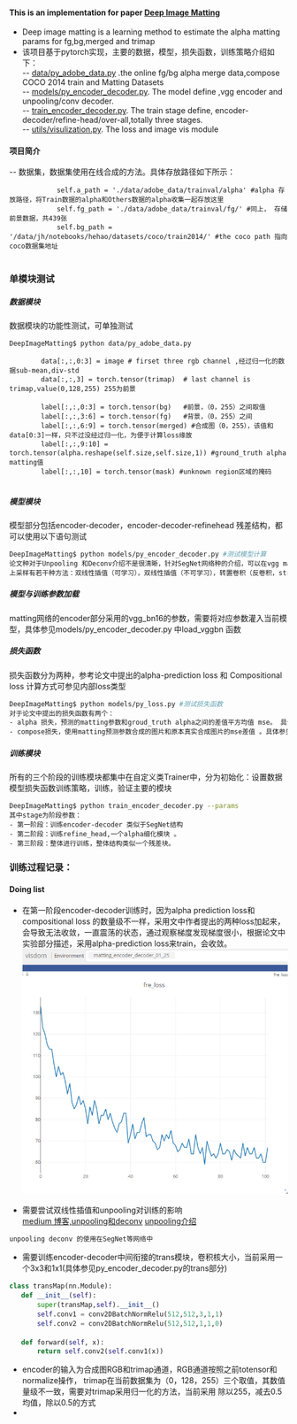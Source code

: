 #### This is an implementation for paper [Deep Image Matting](http://arxiv.org/abs/1703.03872)  
- Deep image matting is a learning method to estimate the alpha matting params for fg,bg,merged and trimap   
- 该项目基于pytorch实现，主要的数据，模型，损失函数，训练策略介绍如下：    
-- [data/py_adobe_data.py](https://github.com/hudengjunai/DeepImageMatting/blob/master/data/py_adobe_data.py) .the online fg/bg alpha merge data,compose COCO 2014 train and Matting Datasets   
-- [models/py_encoder_decoder.py](https://github.com/hudengjunai/DeepImageMatting/blob/master/models/py_encoder_decoder.py). The model define ,vgg encoder and unpooling/conv decoder.   
-- [train_encoder_decoder.py](https://github.com/hudengjunai/DeepImageMatting/blob/master/train_encoder_decoder.py). The train stage define, encoder-decoder/refine-head/over-all,totally three stages.  
-- [utils/visulization.py](https://github.com/hudengjunai/DeepImageMatting/blob/master/utils/visulization.py). The loss and image vis module


#### 项目简介
-- 数据集，数据集使用在线合成的方法。具体存放路径如下所示：  
```buildoutcfg
            self.a_path = './data/adobe_data/trainval/alpha' #alpha 存放路径，将Train数据的alpha和Others数据的alpha收集一起存放这里
            self.fg_path = './data/adobe_data/trainval/fg/' #同上， 存储前景数据，共439张
            self.bg_path = '/data/jh/notebooks/hehao/datasets/coco/train2014/' #the coco path 指向coco数据集地址
            
```
### 单模块测试  
##### 数据模块 
数据模块的功能性测试，可单独测试
```bash
DeepImageMatting$ python data/py_adobe_data.py
```
```angularjs
        data[:,:,0:3] = image # firset three rgb channel ,经过归一化的数据sub-mean,div-std
        data[:,:,3] = torch.tensor(trimap)  # last channel is trimap,value(0,128,255) 255为前景

        label[:,:,0:3] = torch.tensor(bg)   #前景，（0，255）之间取值
        label[:,:,3:6] = torch.tensor(fg)   #背景，（0，255）之间
        label[:,:,6:9] = torch.tensor(merged) #合成图（0，255），该值和data[0:3]一样，只不过没经过归一化，为便于计算loss缘故
        label[:,:,9:10] = torch.tensor(alpha.reshape(self.size,self.size,1)) #ground_truth alpha matting值
        label[:,:,10] = torch.tensor(mask) #unknown region区域的掩码
        
```
##### 模型模块  
模型部分包括encoder-decoder，encoder-decoder-refinehead 残差结构，都可以使用以下语句测试
```bash
DeepImageMatting$ python models/py_encoder_decoder.py #测试模型计算
论文种对于Unpooling 和Deconv介绍不是很清晰，针对SegNet网络种的介绍，可以在vgg maxpooling时保留Max的位置索引，在上采样时进行赋值。  
上采样有若干种方法：双线性插值（可学习），双线性插值（不可学习），转置卷积（反卷积，stride大于1），reverse maxpooling等方式，当前实现种采用反向maxpooling的方式

```
##### 模型与训练参数加载  
matting网络的encoder部分采用的vgg_bn16的参数，需要将对应参数灌入当前模型，具体参见models/py_encoder_decoder.py 中load_vggbn 函数  

##### 损失函数  
损失函数分为两种，参考论文中提出的alpha-prediction loss 和 Compositional loss 计算方式可参见内部loss类型
```bash
DeepImageMatting$ python models/py_loss.py #测试损失函数
对于论文中提出的损失函数有两个：  
- alpha 损失，预测的matting参数和groud_truth alpha之间的差值平方均值 mse。 具体参见 AlphaPredLoss  
- compose损失，使用matting预测参数合成的图片和原本真实合成图片的mse差值 。具体参见 ComposeLoss
```

##### 训练模块  
所有的三个阶段的训练模块都集中在自定义类Trainer中，分为初始化：设置数据模型损失函数训练策略，训练，验证主要的模块
```bash
DeepImageMatting$ python train_encoder_decoder.py --params  
其中stage为阶段参数： 
- 第一阶段：训练encoder-decoder 类似于SegNet结构
- 第二阶段：训练refine_head,一个alpha细化模块 。
- 第三阶段：整体进行训练，整体结构类似一个残差块。
```

### 训练过程记录：  
#### Doing list
 - 在第一阶段encoder-decoder训练时，因为alpha prediction loss和compositional loss 的数量级不一样，采用文中作者提出的两种loss加起来，
 会导致无法收敛，一直震荡的状态，通过观察梯度发现梯度很小，根据论文中实验部分描述，采用alpha-prediction loss来train，会收敛。  
 ![avatar](./docs/single_alpah_prediction_loss.jpg)
 
 - 需要尝试双线性插值和unpooling对训练的影响  
 [medium 博客,unpooling和deconv](https://towardsdatascience.com/review-deconvnet-unpooling-layer-semantic-segmentation-55cf8a6e380e)
 [unpooling介绍](https://jinzequn.github.io/2018/01/28/deconv-and-unpool/)
 ```python
unpooling deconv 的使用在SegNet等网络中
```
 - 需要训练encoder-decoder中间衔接的trans模块，卷积核大小，当前采用一个3x3和1x1(具体参见py_encoder_decoder.py的trans部分) 
 ```python
class transMap(nn.Module):
    def __init__(self):
        super(transMap,self).__init__()
        self.conv1 = conv2DBatchNormRelu(512,512,3,1,1)
        self.conv2 = conv2DBatchNormRelu(512,512,1,1,0)

    def forward(self, x):
        return self.conv2(self.conv1(x))
``` 
 - encoder的输入为合成图RGB和trimap通道，RGB通道按照之前totensor和normalize操作，
 trimap在当前数据集为（0，128，255）三个取值，其数值量级不一致，需要对trimap采用归一化的方法，当前采用 除以255，减去0.5均值，除以0.5的方式  
 -
